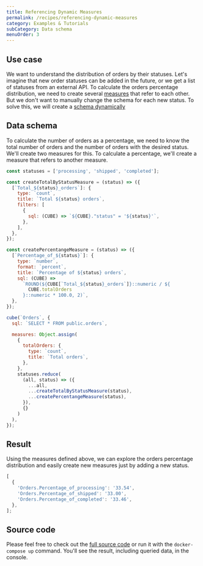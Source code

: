 ```yaml
---
title: Referencing Dynamic Measures
permalink: /recipes/referencing-dynamic-measures
category: Examples & Tutorials
subCategory: Data schema
menuOrder: 3
---
```


## Use case

We want to understand the distribution of orders by their statuses. Let's
imagine that new order statuses can be added in the future, or we get a list of
statuses from an external API. To calculate the orders percentage distribution,
we need to create several [measures](/schema/fundamentals/concepts#measures)
that refer to each other. But we don't want to manually change the schema for
each new status. To solve this, we will create a
[schema dynamically](/schema/advanced/dynamic-schema-creation)

## Data schema

To calculate the number of orders as a percentage, we need to know the total
number of orders and the number of orders with the desired status. We'll create
two measures for this. To calculate a percentage, we'll create a measure that
refers to another measure.

```javascript
const statuses = ['processing', 'shipped', 'completed'];

const createTotalByStatusMeasure = (status) => ({
  [`Total_${status}_orders`]: {
    type: `count`,
    title: `Total ${status} orders`,
    filters: [
      {
        sql: (CUBE) => `${CUBE}."status" = '${status}'`,
      },
    ],
  },
});

const createPercentangeMeasure = (status) => ({
  [`Percentage_of_${status}`]: {
    type: `number`,
    format: `percent`,
    title: `Percentage of ${status} orders`,
    sql: (CUBE) =>
      `ROUND(${CUBE[`Total_${status}_orders`]}::numeric / ${
        CUBE.totalOrders
      }::numeric * 100.0, 2)`,
  },
});

cube(`Orders`, {
  sql: `SELECT * FROM public.orders`,

  measures: Object.assign(
    {
      totalOrders: {
        type: `count`,
        title: `Total orders`,
      },
    },
    statuses.reduce(
      (all, status) => ({
        ...all,
        ...createTotalByStatusMeasure(status),
        ...createPercentangeMeasure(status),
      }),
      {}
    )
  ),
});
```

## Result

Using the measures defined above, we can explore the orders percentage
distribution and easily create new measures just by adding a new status.

```javascript
[
  {
    'Orders.Percentage_of_processing': '33.54',
    'Orders.Percentage_of_shipped': '33.00',
    'Orders.Percentage_of_completed': '33.46',
  },
];
```

## Source code

Please feel free to check out the
[full source code](https://github.com/cube-js/cube.js/tree/master/examples/recipes/referencing-dynamic-measures)
or run it with the `docker-compose up` command. You'll see the result, including
queried data, in the console.

